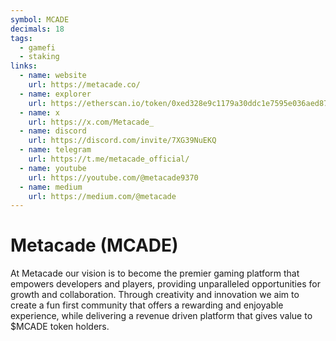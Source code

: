 ```yaml
---
symbol: MCADE
decimals: 18
tags:
  - gamefi
  - staking
links:
  - name: website
    url: https://metacade.co/
  - name: explorer
    url: https://etherscan.io/token/0xed328e9c1179a30ddc1e7595e036aed8760c22af
  - name: x
    url: https://x.com/Metacade_
  - name: discord
    url: https://discord.com/invite/7XG39NuEKQ
  - name: telegram
    url: https://t.me/metacade_official/
  - name: youtube
    url: https://youtube.com/@metacade9370
  - name: medium
    url: https://medium.com/@metacade
---
```


# Metacade (MCADE)

At Metacade our vision is to become the premier gaming platform that empowers developers and players, providing unparalleled opportunities for growth and collaboration. Through creativity and innovation we aim to create a fun first community that offers a rewarding and enjoyable experience, while delivering a revenue driven platform that gives value to $MCADE token holders.
